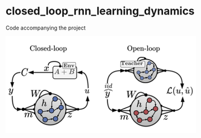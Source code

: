 # closed_loop_rnn_learning_dynamics
Code accompanying the project


![Framework](https://github.com/yoavger/closed_loop_rnn_learning_dynamics/blob/main/framework.png?raw=true)


